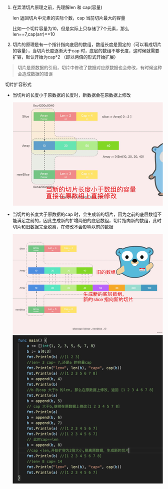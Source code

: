 1. 在弄清切片原理之前，先理解len 和 cap(容量)

    len 返回切片中元素的实际个数，cap 当前切片最大的容量

    比如一个切片容量为10，但是实际上只存储了7个元素，那么len==7,cap(arr)==10

2. 切片的原理是有一个指针指向底层的数组，数组长度是固定的（可以看成切片的容量），当切片长度逐渐大于cap 时，底层的数组不够长度，这时候就需要扩容，默认开始为cap*2 （即以两倍的形式开始扩展）

> 切片是原数据的引用，切片中修改了数据对应原数据也会修改，有时候这种会造成数据的错误

   切片扩容形式

   + 当切片的长度小于原数据的长度时，新数据会在原数据上修改

      ![avatar](../../assets/slice-k.jpg)

   + 当切片的长度大于原数据的cap 时，会生成新的切片，因为之前的底层数组不能满足之前的，因此生成新的扩增两倍的底层数组，切片指向新的数组，此时切片和旧数据完全脱离，在修改不会影响以前的数据

      ![avatar](../../assets/slice-k1.jpg)
      ![avatar](../../assets/slice-extend.jpg)